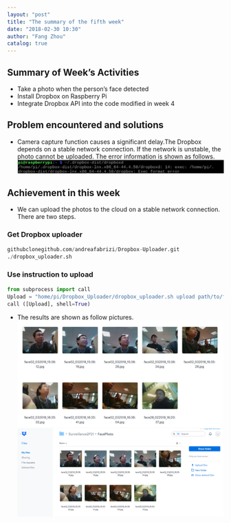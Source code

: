 ```yaml
---
layout: "post"
title: "The summary of the fifth week"
date: "2018-02-30 10:30"
author: "Fang Zhou"
catalog: true
---
```

## Summary of Week’s Activities
- Take a photo when the person’s face detected
- Install Dropbox on Raspberry Pi
- Integrate Dropbox API into the code modified in week 4
 
## Problem encountered and solutions
- Camera capture function causes a significant delay.The Dropbox depends on a stable network connection. If the network is unstable, the photo cannot be uploaded. The error information is shown as follows.
![dropbox](/img/site/dropbox.png)
 
## Achievement in this week
- We can upload the photos to the cloud on a stable network connection. There are two steps.
### Get Dropbox uploader
```python
githubclonegithub.com/andreafabrizi/Dropbox-Uploader.git
./dropbox_uploader.sh
```
### Use instruction to upload
```python
from subprocess import call
Upload = "home/pi/Dropbox_Uploader/dropbox_uploader.sh upload path/to/file dropbox_filename"
call ([Upload], shell=True)
```
- The results are shown as follow pictures.
![save](/img/site/save.png)
![cloud](/img/site/cloud.png)
